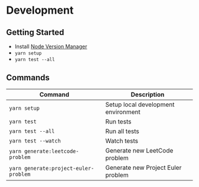 # Development

## Getting Started

-   Install [Node Version Manager](https://github.com/nvm-sh/nvm)
-   `yarn setup`
-   `yarn test --all`

## Commands

| Command                               | Description                         |
| ------------------------------------- | ----------------------------------- |
| `yarn setup`                          | Setup local development environment |
| `yarn test`                           | Run tests                           |
| `yarn test --all`                     | Run all tests                       |
| `yarn test --watch`                   | Watch tests                         |
| `yarn generate:leetcode-problem`      | Generate new LeetCode problem       |
| `yarn generate:project-euler-problem` | Generate new Project Euler problem  |
